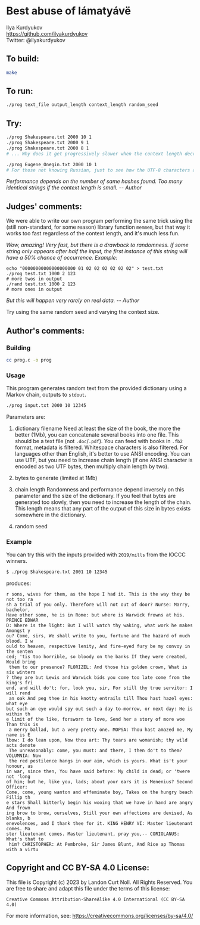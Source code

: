 # Best abuse of lámatyávë

Ilya Kurdyukov  
<https://github.com/ilyakurdyukov>  
Twitter: @ilyakurdyukov  

## To build:

```sh
make
```

## To run:

```sh
./prog text_file output_length context_length random_seed
```

## Try:

```sh
./prog Shakespeare.txt 2000 10 1
./prog Shakespeare.txt 2000 9 1
./prog Shakespeare.txt 2000 8 1
# ... Why does it get progressively slower when the context length decreases?

./prog Eugene_Onegin.txt 2000 10 1
# For those not knowing Russian, just to see how the UTF-8 characters are handled
```

*Performance depends on the number of same hashes found.
Too many identical strings if the context length is small.
-- Author*

## Judges' comments:

We were able to write our own program performing the same trick
using the (still non-standard, for some reason) library function `memmem`,
but that way it works too fast regardless of the context length, and it's much less fun.

*Wow, amazing! Very fast, but there is a drawback to randomness.
If some string only appears after half the input, the first instance
of this string will have a 50% chance of occurrence.
Example:*

```
echo "00000000000000000000 01 02 02 02 02 02 02" > test.txt
./prog test.txt 1000 2 123
# more twos in output
./rand test.txt 1000 2 123
# more ones in output
```

*But this will happen very rarely on real data.
-- Author*

Try using the same random seed and varying the context size.

## Author's comments:
### Building

```sh
cc prog.c -o prog
```

### Usage

This program generates random text from the provided dictionary using a Markov chain, outputs to `stdout`.

```sh
./prog input.txt 2000 10 12345
```

Parameters are:

1. dictionary filename
Need at least the size of the book, the more the better (1Mb), you can concatenate several books into one file. This should be a text file (not `.doc`/`.pdf`). You can feed with books in `.fb2` format, metadata is filtered. Whitespace characters is also filtered. For languages other than English, it's better to use ANSI encoding. You can use UTF, but you need to increase chain length (if one ANSI character is encoded as two UTF bytes, then multiply chain length by two).

2. bytes to generate (limited at 1Mb)

3. chain length
Randomness and performance depend inversely on this parameter and the size of the dictionary. If you feel that bytes are generated too slowly, then you need to increase the length of the chain. This length means that any part of the output of this size in bytes exists somewhere in the dictionary.

4. random seed

### Example

You can try this with the inputs provided with `2019/mills` from the IOCCC winners.


```sh
$ ./prog Shakespeare.txt 2001 10 12345
```

produces:

```
r sons, wives for them, as the hope I had it. This is the way they be not too ra
sh a trial of you only. Therefore will not out of door? Nurse: Marry, bachelor,
Have other some, he is in Rome: but where is Warwick frowns at his. PRINCE EDWAR
D: Where is the light: But I will watch thy waking, what work he makes Amongst y
ou? Come, sirs, We shall write to you, fortune and The hazard of much blood. I w
ould to heaven, respective lenity, And fire-eyed fury be my convoy in the senten
ced; 'tis too horrible, so bloody on the banks If they were created, Would bring
 them to our presence? FLORIZEL: And those his golden crown, What is six winters
? they are but Lewis and Warwick bids you come too late come from the king's fri
end, and will do't; for, look you, sir, For still thy true servitor: I will rend
 an oak And peg thee in his knotty entrails till Thou hast hazel eyes: what eye
but such an eye would spy out such a day to-morrow, or next day: He is within th
e limit of the like, forsworn to love, Send her a story of more woe Than this is
 a merry ballad, but a very pretty one. MOPSA: Thou hast amazed me, My name is E
lbow: I do lean upon, Now thou art: Thy tears are womanish; thy wild acts denote
 The unreasonably: come, you must: and there, I then do't to them? VOLUMNIA: Now
 the red pestilence hangs in our aim, which is yours. What is't your honour, as
in war, since then, You have said before: My child is dead; or 'twere not 'long
of him; but he, like you, lads; about your ears it is Menenius? Second Officer:
Come, come, young wanton and effeminate boy, Takes on the hungry beach Fillip th
e stars Shall bitterly begin his wooing that we have in hand are angry And frown
ing brow to brow, ourselves, Still your own affections are devised, As blanks, b
enevolences, and I thank thee for it. KING HENRY VI: Master lieutenant comes. Ma
ster lieutenant comes. Master lieutenant, pray you,-- CORIOLANUS: What's that to
 him? CHRISTOPHER: At Pembroke, Sir James Blunt, And Rice ap Thomas with a virtu
```

## Copyright and CC BY-SA 4.0 License:

This file is Copyright (c) 2023 by Landon Curt Noll.  All Rights Reserved.
You are free to share and adapt this file under the terms of this license:

    Creative Commons Attribution-ShareAlike 4.0 International (CC BY-SA 4.0)

For more information, see: https://creativecommons.org/licenses/by-sa/4.0/
